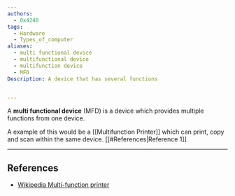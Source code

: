 ```yaml
---
authors:
  - 0x4248
tags:
  - Hardware
  - Types_of_computer
aliases:
  - multi functional device
  - multifunctional device
  - multifunction device
  - MFD
Description: A device that has several functions


---
```

A **multi functional device** (MFD) is a device which provides multiple functions from one device.

A example of this would be a [[Multifunction Printer]] which can print, copy and scan within the same device. [[#References|Reference 1]]

---
## References
- [Wikipedia Multi-function printer](https://en.wikipedia.org/wiki/Multi-function_printer)